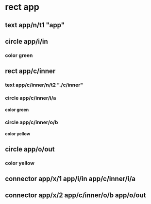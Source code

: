# rect app
## text app/n/t1 "app"
## circle app/i/in
### color green
## rect app/c/inner
### text app/c/inner/n/t2 "./c/inner"
### circle app/c/inner/i/a
#### color green
### circle app/c/inner/o/b
#### color yellow
## circle app/o/out
### color yellow
## connector app/x/1 app/i/in app/c/inner/i/a
## connector app/x/2 app/c/inner/o/b app/o/out

